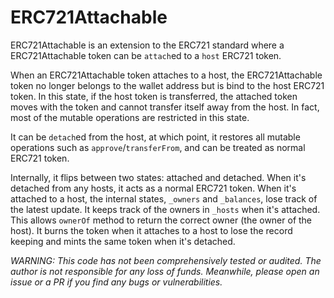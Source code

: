 # ERC721Attachable

ERC721Attachable is an extension to the ERC721 standard where a ERC721Attachable token can be `attach`ed to a `host` ERC721 token. 

When an ERC721Attachable token attaches to a host, the ERC721Attachable token no longer belongs to the wallet address but is bind to the host ERC721 token. In this state, if the host token is transferred, the attached token moves with the token and cannot transfer itself away from the host. In fact, most of the mutable operations are restricted in this state. 

It can be `detach`ed from the host, at which point, it restores all mutable operations such as `approve`/`transferFrom`, and can be treated as normal ERC721 token.

Internally, it flips between two states: attached and detached. When it's detached from any hosts, it acts as a normal ERC721 token. When it's attached to a host, the internal states, `_owners` and `_balances`, lose track of the latest update. It keeps track of the owners in `_hosts` when it's attached. This allows `ownerOf` method to return the correct owner (the owner of the host). It burns the token when it attaches to a host to lose the record keeping and mints the same token when it's detached.

_WARNING: This code has not been comprehensively tested or audited. The author is not responsible for any loss of funds. Meanwhile, please open an issue or a PR if you find any bugs or vulnerabilities._
